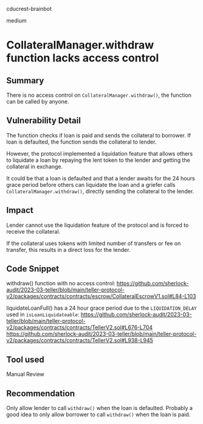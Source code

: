 cducrest-brainbot

medium

# CollateralManager.withdraw function lacks access control

## Summary

There is no access control on `CollateralManager.withdraw()`, the function can be called by anyone.

## Vulnerability Detail

The function checks if loan is paid and sends the collateral to borrower. If loan is defaulted, the function sends the collateral to lender.

However, the protocol implemented a liquidation feature that allows others to liquidate a loan by repaying the lent token to the lender and getting the collateral in exchange. 

It could be that a loan is defaulted and that a lender awaits for the 24 hours grace period before others can liquidate the loan and a griefer calls `CollateralManager.withdraw()`, directly sending the collateral to the lender.

## Impact

Lender cannot use the liquidation feature of the protocol and is forced to receive the collateral.

If the collateral uses tokens with limited number of transfers or fee on transfer, this results in a direct loss for the lender.

## Code Snippet

withdraw() function with no access control:
https://github.com/sherlock-audit/2023-03-teller/blob/main/teller-protocol-v2/packages/contracts/contracts/escrow/CollateralEscrowV1.sol#L84-L103

liquidateLoanFull() has a 24 hour grace period due to the `LIQUIDATION_DELAY` used in `isLoanLiquidateable`:
https://github.com/sherlock-audit/2023-03-teller/blob/main/teller-protocol-v2/packages/contracts/contracts/TellerV2.sol#L676-L704
https://github.com/sherlock-audit/2023-03-teller/blob/main/teller-protocol-v2/packages/contracts/contracts/TellerV2.sol#L938-L945

## Tool used

Manual Review

## Recommendation

Only allow lender to call `withdraw()` when the loan is defaulted. Probably a good idea to only allow borrower to call `withdraw()` when the loan is paid.